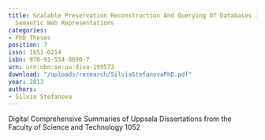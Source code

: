 ```yaml
---
title: Scalable Preservation Reconstruction And Querying Of Databases In Terms Of
  Semantic Web Representations
categories:
- PhD Theses
position: 7
issn: 1651-6214
isbn: 978-91-554-8690-7
urn: urn:nbn:se:uu:diva-199573
download: "/uploads/research/SilviaStefanovaPhD.pdf"
year: 2013
authors:
- Silvia Stefanova
---
```


Digital Comprehensive Summaries of Uppsala Dissertations from the Faculty of Science and Technology 1052
